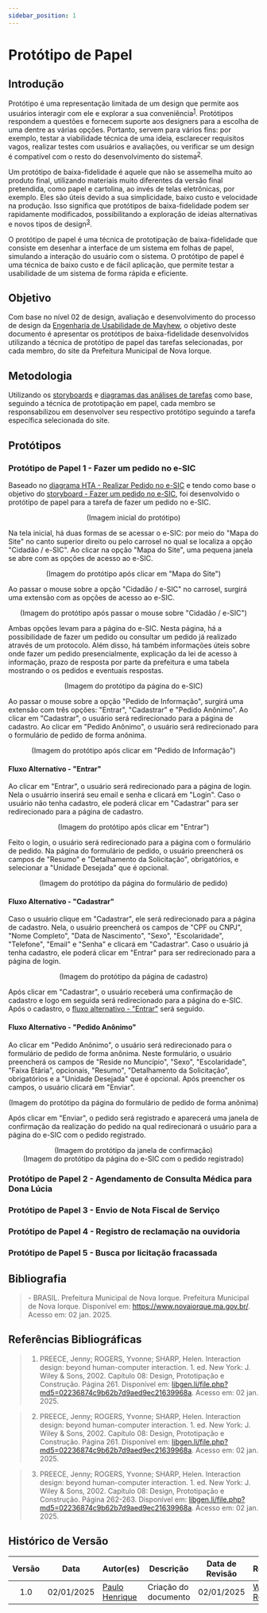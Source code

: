 ```yaml
---
sidebar_position: 1
---
```


# Protótipo de Papel

## Introdução

Protótipo é uma representação limitada de um design que permite aos usuários interagir com ele e explorar a sua conveniência<sup>[1](./prototipoDePapel.md#referências-bibliográficas)</sup>. Protótipos respondem a questões e fornecem suporte aos designers para a escolha de uma dentre as várias opções. Portanto, servem para vários fins: por exemplo, testar a viabilidade técnica de uma ideia, esclarecer requisitos vagos, realizar testes com usuários e avaliações, ou verificar se um design é compatível com o resto do desenvolvimento do sistema<sup>[2](./prototipoDePapel.md#referências-bibliográficas)</sup>.

Um protótipo de baixa-fidelidade é aquele que não se assemelha muito ao produto final, utilizando materiais muito diferentes da versão final pretendida, como papel e cartolina, ao invés de telas eletrônicas, por exemplo. Eles são úteis devido a sua simplicidade, baixo custo e velocidade na produção. Isso significa que protótipos de baixa-fidelidade podem ser rapidamente modificados, possibilitando a exploração de ideias alternativas e novos tipos de design<sup>[3](./prototipoDePapel.md#referências-bibliográficas)</sup>. 

O protótipo de papel é uma técnica de prototipação de baixa-fidelidade que consiste em desenhar a interface de um sistema em folhas de papel, simulando a interação do usuário com o sistema. O protótipo de papel é uma técnica de baixo custo e de fácil aplicação, que permite testar a usabilidade de um sistema de forma rápida e eficiente.

## Objetivo

Com base no nível 02 de design, avaliação e desenvolvimento do processo de design da [Engenharia de Usabilidade de Mayhew](../../planejamento/processosDeDesign.md#engenharia-de-usabilidade-de-mayhew), o objetivo deste documento é apresentar os protótipos de baixa-fidelidade desenvolvidos utilizando a técnica de protótipo de papel das tarefas selecionadas, por cada membro, do site da Prefeitura Municipal de Nova Iorque.

## Metodologia

Utilizando os [storyboards](../nivel01/Storyboard/storyboards.md) e [diagramas das análises de tarefas](../../analise-de-requisitos/analiseTarefas.md) como base, seguindo a técnica de prototipação em papel, cada membro se responsabilizou em desenvolver seu respectivo protótipo seguindo a tarefa específica selecionada do site.

## Protótipos

### Protótipo de Papel 1 - Fazer um pedido no e-SIC

Baseado no [diagrama HTA - Realizar Pedido no e-SIC](../../analise-de-requisitos/analiseTarefas.md#tarefa-01---realizar-pedido-no-e-sic) e tendo como base o objetivo do [storyboard - Fazer um pedido no e-SIC](../nivel01/Storyboard/storyboards.md#storyboard-1---fazer-um-pedido-no-e-sic), foi desenvolvido o protótipo de papel para a tarefa de fazer um pedido no e-SIC.

<center>
(Imagem inicial do protótipo)
</center>

Na tela inicial, há duas formas de se acessar o e-SIC: por meio do "Mapa do Site" no canto superior direito ou pelo carrosel no qual se localiza a opção "Cidadão / e-SIC". Ao clicar na opção "Mapa do Site", uma pequena janela se abre com as opções de acesso ao e-SIC. 

<center>
(Imagem do protótipo após clicar em "Mapa do Site")
</center>

Ao passar o mouse sobre a opção "Cidadão / e-SIC" no carrosel, surgirá uma extensão com as opções de acesso ao e-SIC.

<center>
(Imagem do protótipo após passar o mouse sobre "Cidadão / e-SIC")
</center>

Ambas opções levam para a página do e-SIC. Nesta página, há a possibilidade de fazer um pedido ou consultar um pedido já realizado através de um protocolo. Além disso, há também informações úteis sobre onde fazer um pedido presencialmente, explicação da lei de acesso à informação, prazo de resposta por parte da prefeitura e uma tabela mostrando o os pedidos e eventuais respostas.

<center>
(Imagem do protótipo da página do e-SIC)
</center>

Ao passar o mouse sobre a opção "Pedido de Informação", surgirá uma extensão com três opções: "Entrar", "Cadastrar" e "Pedido Anônimo". Ao clicar em "Cadastrar", o usuário será redirecionado para a página de cadastro. Ao clicar em "Pedido Anônimo", o usuário será redirecionado para o formulário de pedido de forma anônima.

<center>
(Imagem do protótipo após clicar em "Pedido de Informação")
</center>

#### Fluxo Alternativo - "Entrar"

Ao clicar em "Entrar", o usuário será redirecionado para a página de login. Nela o usuárrio inserirá seu email e senha e clicará em "Login". Caso o usuário não tenha cadastro, ele poderá clicar em "Cadastrar" para ser redirecionado para a página de cadastro.

<center>
(Imagem do protótipo após clicar em "Entrar")
</center>

Feito o login, o usuário será redirecionado para a página com o formulário de pedido. Na página do formulário de pedido, o usuário preencherá os campos de "Resumo" e "Detalhamento da Solicitação", obrigatórios, e selecionar a "Unidade Desejada" que é opcional.

<center>
(Imagem do protótipo da página do formulário de pedido)
</center>

#### Fluxo Alternativo - "Cadastrar"

Caso o usuário clique em "Cadastrar", ele será redirecionado para a página de cadastro. Nela, o usuário preencherá os campos de "CPF ou CNPJ", "Nome Completo", "Data de Nascimento", "Sexo", "Escolaridade", "Telefone", "Email" e "Senha" e clicará em "Cadastrar". Caso o usuário já tenha cadastro, ele poderá clicar em "Entrar" para ser redirecionado para a página de login.

<center>
(Imagem do protótipo da página de cadastro)
</center>

Após clicar em "Cadastrar", o usuário receberá uma confirmação de cadastro e logo em seguida será redirecionado para a página do e-SIC. Após o cadastro, o [fluxo alternativo - "Entrar"](#fluxo-alternativo---entrar) será seguido.

#### Fluxo Alternativo - "Pedido Anônimo"

Ao clicar em "Pedido Anônimo", o usuário será redirecionado para o formulário de pedido de forma anônima. Neste formulário, o usuário preencherá os campos de "Reside no Muncípio", "Sexo", "Escolaridade", "Faixa Etária", opcionais, "Resumo", "Detalhamento da Solicitação", obrigatórios e a "Unidade Desejada" que é opcional. Após preencher os campos, o usuário clicará em "Enviar".

<center>
(Imagem do protótipo da página do formulário de pedido de forma anônima)
</center>

Após clicar em "Enviar", o pedido será registrado e aparecerá uma janela de confirmação da realização do pedido na qual redirecionará o usuário para a página do e-SIC com o pedido registrado.

<center>
(Imagem do protótipo da janela de confirmação)
</center>

<center>
(Imagem do protótipo da página do e-SIC com o pedido registrado)
</center>

### Protótipo de Papel 2 - Agendamento de Consulta Médica para Dona Lúcia

### Protótipo de Papel 3 - Envio de Nota Fiscal de Serviço

### Protótipo de Papel 4 - Registro de reclamação na ouvidoria

### Protótipo de Papel 5 - Busca por licitação fracassada

## Bibliografia

> \- BRASIL. Prefeitura Municipal de Nova Iorque. Prefeitura Municipal de Nova Iorque. Disponível em: https://www.novaiorque.ma.gov.br/. Acesso em: 02 jan. 2025.   

## Referências Bibliográficas

> 1. PREECE, Jenny; ROGERS, Yvonne; SHARP, Helen. Interaction design: beyond human-computer interaction. 1. ed. New York: J. Wiley & Sons, 2002. Capítulo 08: Design, Prototipação e Construção. Página 261. Disponível em: [libgen.li/file.php?md5=02236874c9b62b7d9aed9ec21639968a](https://libgen.li/file.php?md5=02236874c9b62b7d9aed9ec21639968a). Acesso em: 02 jan. 2025.

> 2. PREECE, Jenny; ROGERS, Yvonne; SHARP, Helen. Interaction design: beyond human-computer interaction. 1. ed. New York: J. Wiley & Sons, 2002. Capítulo 08: Design, Prototipação e Construção. Página 261. Disponível em: [libgen.li/file.php?md5=02236874c9b62b7d9aed9ec21639968a](https://libgen.li/file.php?md5=02236874c9b62b7d9aed9ec21639968a). Acesso em: 02 jan. 2025.

> 3. PREECE, Jenny; ROGERS, Yvonne; SHARP, Helen. Interaction design: beyond human-computer interaction. 1. ed. New York: J. Wiley & Sons, 2002. Capítulo 08: Design, Prototipação e Construção. Página 262-263. Disponível em: [libgen.li/file.php?md5=02236874c9b62b7d9aed9ec21639968a](https://libgen.li/file.php?md5=02236874c9b62b7d9aed9ec21639968a). Acesso em: 02 jan. 2025.

## Histórico de Versão

| Versão | Data | Autor(es) | Descrição | Data de Revisão | Revisor(es) |
|:---:|:---:|---|---|:---:|---|
| 1.0 | 02/01/2025 | [Paulo Henrique](https://github.com/paulomh) | Criação do documento | 02/01/2025 | [Weverton Rodrigues](https://github.com/vevetin)  |